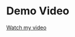 # Demo Video

[Watch my video](https://drive.google.com/file/d/14wRYu2Gi02N2rlBXVXd1ttxp6FZagZl9/view?usp=drive_link)
